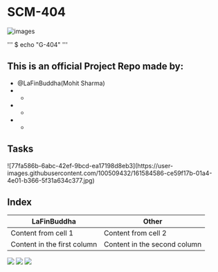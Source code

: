 # SCM-404

![images](https://user-images.githubusercontent.com/100509432/161586752-1d65e14e-d78f-4818-a2a3-f561ef015618.jpg)

'''
$ echo "G-404"
'''

<h2>This is an official Project Repo made by:</h2>

* @LaFinBuddha(Mohit Sharma)
* - 
* -
* -

<h2>Tasks</h2>
![77fa586b-6abc-42ef-9bcd-ea17198d8eb3](https://user-images.githubusercontent.com/100509432/161584586-ce59f17b-01a4-4e01-b366-5f31a634c377.jpg)


<h2>Index</h2>

LaFinBuddha | Other
------------ | -------------
Content from cell 1 | Content from cell 2
Content in the first column | Content in the second column



<p>
<img src="https://img.shields.io/badge/instagram%20-%23E4405F.svg?&style=for-the-badge&logo=Instagram&logoColor=white"/>
<img src="https://img.shields.io/badge/linkedin%20-%230077B5.svg?&style=for-the-badge&logo=linkedin&logoColor=white"/>
<img src="https://img.shields.io/badge/github%20-%23121011.svg?&style=for-the-badge&logo=github&logoColor=white"/>
</p>
